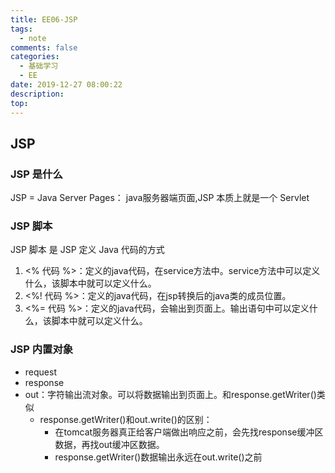 ```yaml
---
title: EE06-JSP
tags:
  - note
comments: false
categories:
  - 基础学习
  - EE
date: 2019-12-27 08:00:22
description:
top:
---
```


## JSP


### JSP 是什么

JSP = Java Server Pages： java服务器端页面,JSP 本质上就是一个 Servlet

### JSP 脚本

JSP 脚本 是 JSP 定义 Java 代码的方式

1. <%  代码 %>：定义的java代码，在service方法中。service方法中可以定义什么，该脚本中就可以定义什么。
2. <%! 代码 %>：定义的java代码，在jsp转换后的java类的成员位置。
3. <%= 代码 %>：定义的java代码，会输出到页面上。输出语句中可以定义什么，该脚本中就可以定义什么。


### JSP 内置对象

* request
* response
* out：字符输出流对象。可以将数据输出到页面上。和response.getWriter()类似
  * response.getWriter()和out.write()的区别：
    * 在tomcat服务器真正给客户端做出响应之前，会先找response缓冲区数据，再找out缓冲区数据。
    * response.getWriter()数据输出永远在out.write()之前